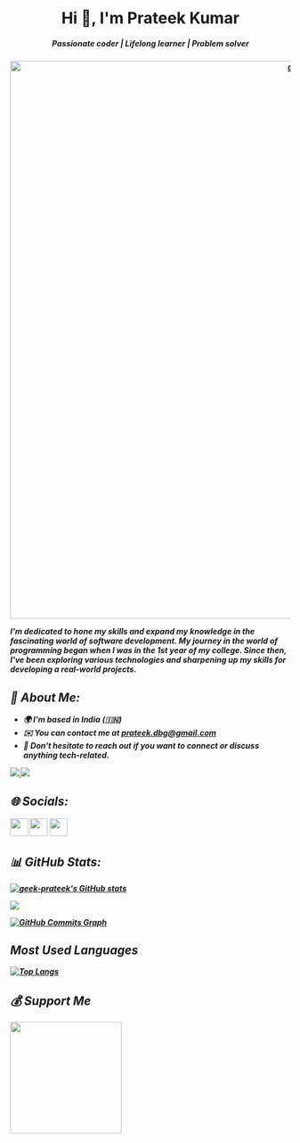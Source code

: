 <h1 align="center"><b>Hi 👋, I'm Prateek Kumar<b></h1>
<h5 align="center"><i>Passionate coder | Lifelong learner | Problem solver<i></h5>

<p align = center>
<img src = "https://github.com/geek-prateek/geek-prateek/assets/71647878/baaaac7c-5ae1-46b7-b9a5-8eb645ddc184
" width = 1000 alt = "gif" >
</img>
</p>

I'm dedicated to hone my skills and expand my knowledge in the fascinating world of software development. My journey in the world of programming began when I was in the 1st year of my college. Since then, I've been exploring various technologies and sharpening up my skills for developing a real-world projects.

## 💫 About Me:

* 🌍  I'm based in India (🇮🇳)
* ✉️  You can contact me at [prateek.dbg@gmail.com](mailto:prateek.dbg@gmail.com)
* 🤝  Don't hesitate to reach out if you want to connect or discuss anything tech-related.

<a href="https://github.com/geek-prateek" target="_blank" rel="noreferrer">
  <img
src="https://img.shields.io/github/followers/geek-prateek?logo=github&style=for-the-badge&color=0891b2&labelColor=1c1917" />
</a>
<a href="https://twitter.com/Kumarprateek18" target="_blank" rel="noreferrer">
  <img
src="https://img.shields.io/twitter/follow/Kumarprateek18?logo=twitter&style=for-the-badge&color=0891b2&labelColor=1c1917"
/>
</a>





## 🌐 Socials:

<p align="left"> <a href="https://github.com/geek-prateek" target="_blank" rel="noreferrer"><img src="https://raw.githubusercontent.com/danielcranney/readme-generator/main/public/icons/socials/github.svg" width="32" height="32" /></a> <a href="https://www.linkedin.com/in/geekprateek/" target="_blank" rel="noreferrer"><img src="https://raw.githubusercontent.com/danielcranney/readme-generator/main/public/icons/socials/linkedin.svg" width="32" height="32" /></a> <a href="https://twitter.com/Kumarprateek18" target="_blank" rel="noreferrer"><img src="https://raw.githubusercontent.com/danielcranney/readme-generator/main/public/icons/socials/twitter.svg" width="32" height="32" /></a></p>

## 📊 GitHub Stats:

<a href="http://www.github.com/geek-prateek"><img src="https://github-readme-stats.vercel.app/api?username=geek-prateek&show_icons=true&hide=&count_private=true&title_color=0891b2&text_color=ffffff&icon_color=0891b2&bg_color=1c1917&hide_border=true&show_icons=true" alt="geek-prateek's GitHub stats" /></a>

<a href="http://www.github.com/geek-prateek"><img src="https://github-readme-streak-stats.herokuapp.com/?user=geek-prateek&stroke=ffffff&background=1c1917&ring=0891b2&fire=0891b2&currStreakNum=ffffff&currStreakLabel=0891b2&sideNums=ffffff&sideLabels=ffffff&dates=ffffff&hide_border=true" /></a>

<a href="http://www.github.com/geek-prateek"><img src="https://github-readme-activity-graph.cyclic.app/graph?username=geek-prateek&bg_color=1c1917&color=ffffff&line=0891b2&point=ffffff&area_color=1c1917&area=true&hide_border=true&custom_title=GitHub%20Commits%20Graph" alt="GitHub Commits Graph" /></a>

## Most Used Languages

[![Top Langs](https://github-readme-stats.vercel.app/api/top-langs/?username=geek-prateek&layout=compact&theme=vision-friendly-dark&langs_count=8)](https://github.com/geek-prateek/github-readme-stats)


 ## 💰 Support Me
<a href="https://bmc.link/geekprateek"><img src="https://cdn.buymeacoffee.com/buttons/v2/default-yellow.png" width="200" /></a>
